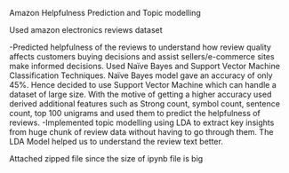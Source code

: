 Amazon Helpfulness Prediction and Topic modelling

Used amazon electronics reviews dataset 

-Predicted helpfulness of the reviews to understand how review quality affects customers buying decisions and assist sellers/e-commerce sites make informed decisions. Used Naïve Bayes and Support Vector Machine Classification Techniques. Naïve Bayes model gave an accuracy of only 45%. Hence decided to use Support Vector Machine which can handle a dataset of large size. With the motive of getting a higher accuracy used derived additional features such as Strong count, symbol count, sentence count, top 100 unigrams and used them to predict the helpfulness of reviews.
-Implemented topic modelling using LDA to extract key insights from huge chunk of review data without having to go through them. The LDA Model helped us to understand the review text better. 

Attached zipped file since the size of ipynb file is big 
